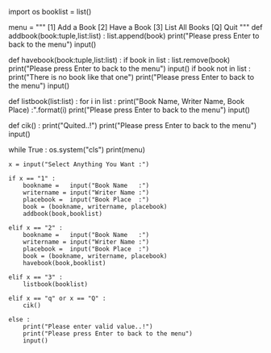 import os 
booklist = list()

menu = """
[1] Add a Book
[2] Have a Book
[3] List All Books
[Q] Quit
"""
def addbook(book:tuple,list:list) :
    list.append(book)
    print("Please press Enter to back to the menu")
    input()
    
def havebook(book:tuple,list:list) :
    if book in list :
        list.remove(book)
        print("Please press Enter to back to the menu")
        input()
    if book not in list :
        print("There is no book like that one")
        print("Please press Enter to back to the menu")
        input()
        
def listbook(list:list) :
    for i in list :
        print("Book Name, Writer Name, Book Place) :".format(i)
    print("Please press Enter to back to the menu")
    input()    
      
      
def cik() :
    print("Quited..!")
    print("Please press Enter to back to the menu")
    input()
    
while True :
    os.system("cls")
    print(menu)
    
    x = input("Select Anything You Want :")
    
    if x == "1" :
        bookname =   input("Book Name   :")
        writername = input("Writer Name :")
        placebook =  input("Book Place  :")
        book = (bookname, writername, placebook)
        addbook(book,booklist)
        
    elif x == "2" :
        bookname =   input("Book Name   :")
        writername = input("Writer Name :")
        placebook =  input("Book Place  :")
        book = (bookname, writername, placebook)
        havebook(book,booklist)
        
    elif x == "3" :
        listbook(booklist)
        
    elif x == "q" or x == "Q" :
        cik()
        
    else :
        print("Please enter valid value..!")
        print("Please press Enter to back to the menu")
        input()
        
    
        
        
